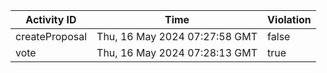 | Activity ID | Time | Violation |
| --- | --- | --- |
| createProposal | Thu, 16 May 2024 07:27:58 GMT | false |
| vote | Thu, 16 May 2024 07:28:13 GMT | true |